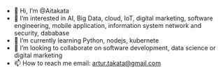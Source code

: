 - 👋 Hi, I’m @Aitakata
- 👀 I’m interested in AI, Big Data, cloud, IoT, digital marketing, software engineering, mobile application, information system network and security, dababase
- 🌱 I’m currently learning Python, nodejs, kubernete
- 💞️ I’m looking to collaborate on software development, data science or digital marketing
- 📫 How to reach me 
      email: artur.takata@gmail.com

<!---
Aitakata/Aitakata is a ✨ special ✨ repository because its `README.md` (this file) appears on your GitHub profile.
You can click the Preview link to take a look at your changes.
--->

